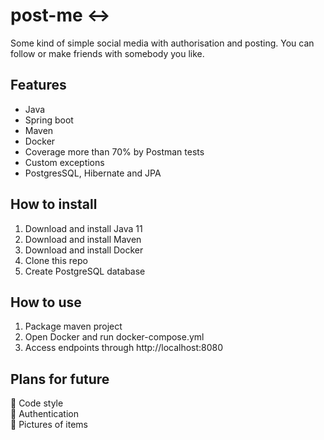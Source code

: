 # post-me :left_right_arrow:

Some kind of simple social media with authorisation and posting. You can follow or make friends with somebody you like.

## Features

* Java
* Spring boot
* Maven
* Docker
* Coverage more than 70% by Postman tests
* Custom exceptions
* PostgresSQL, Hibernate and JPA

## How to install

1. Download and install Java 11
2. Download and install Maven
3. Download and install Docker
4. Clone this repo
5. Create PostgreSQL database

## How to use

1. Package maven project
2. Open Docker and run docker-compose.yml
3. Access endpoints through http://localhost:8080

## Plans for future

:black_square_button: Code style    
:black_square_button: Authentication    
:black_square_button: Pictures of items    
